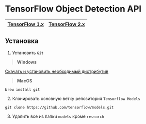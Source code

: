 # TensorFlow Object Detection API

| [TensorFlow 1.x](https://github.com/DmitryRyumin/tfObjDet/tree/master/tf1) | [TensorFlow 2.x](https://github.com/DmitryRyumin/tfObjDet/tree/master/tf2) |
| --- | --- |

## Установка

1. Установить `Git`

>  **Windows**

[Скачать и установить необходимый дистрибутив](https://git-scm.com/)

>  **MacOS**

```shell script
brew install git
```

2. Клонировать основную ветку репозитория `Tensorflow Models`

```shell script
git clone https://github.com/tensorflow/models.git
```

3. Удалить все из папки `models` кроме `research`
